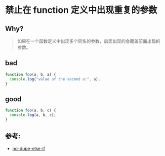 # 禁止在 function 定义中出现重复的参数

## Why?

> 如果在一个函数定义中出现多个同名的参数，后面出现的会覆盖前面出现的参数。

## bad

```js
function foo(a, b, a) {
  console.log("value of the second a:", a);
}
```

## good

```js
function foo(a, b, c) {
  console.log(a, b, c);
}
```

## 参考:

- [no-dupe-else-if](https://eslint.org/docs/rules/no-dupe-else-if)
